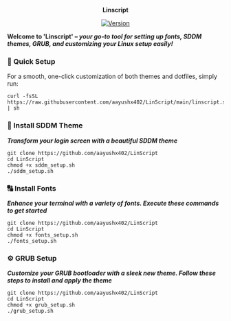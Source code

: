 <div align="center">

<strong> **Linscript** </strong>

[![Version](https://img.shields.io/github/v/release/aayushx402/LinScript?color=%4CAF50&label=Latest%20Release&style=for-the-badge)](https://github.com/aayushx402/LinScript/releases/latest)
 
</div>

<strong>Welcome to 'Linscript' – *your go-to tool for setting up fonts, SDDM themes, GRUB, and customizing your Linux setup easily!* </strong>

<h3>🚀 Quick Setup</h3>

<p>For a smooth, one-click customization of both themes and dotfiles, simply run:</p>

```shell
curl -fsSL https://raw.githubusercontent.com/aayushx402/LinScript/main/linscript.sh | sh
```

<h3>🎨 Install SDDM Theme</h3>

<strong>*Transform your login screen with a beautiful SDDM theme* </strong>

```shell
git clone https://github.com/aayushx402/LinScript
cd LinScript
chmod +x sddm_setup.sh
./sddm_setup.sh
```

<h3>🔠 Install Fonts</h3>

<strong>*Enhance your terminal with a variety of fonts. Execute these commands to get started* </strong>

```shell
git clone https://github.com/aayushx402/LinScript
cd LinScript
chmod +x fonts_setup.sh
./fonts_setup.sh
```

<h3>⚙️ GRUB Setup</h3>

<strong>*Customize your GRUB bootloader with a sleek new theme. Follow these steps to install and apply the theme* </strong>

```shell
git clone https://github.com/aayushx402/LinScript
cd LinScript
chmod +x grub_setup.sh
./grub_setup.sh
```

